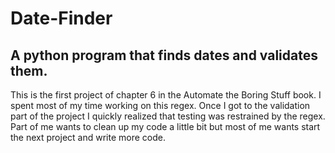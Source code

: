 # Date-Finder
## A python program that finds dates and validates them. 
This is the first project of chapter 6 in the Automate the Boring Stuff book. I spent most of my time working on this regex. Once I got to the validation part of the project I quickly realized that testing was restrained by the regex. Part of me wants to clean up my code a little bit but most of me wants start the next project and write more code.  
